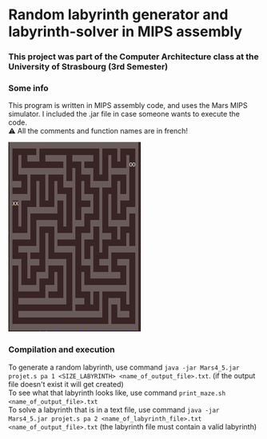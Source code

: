 # Random labyrinth generator and labyrinth-solver in MIPS assembly  

### This project was part of the Computer Architecture class at the University of Strasbourg (3rd Semester)  

### Some info  
This program is written in MIPS assembly code, and uses the Mars MIPS simulator. I included the .jar file in case someone wants to execute the code.  
:warning: All the comments and function names are in french!  

![example of maze](image/example_maze.png)

### Compilation and execution  
To generate a random labyrinth, use command `java -jar Mars4_5.jar projet.s pa 1 <SIZE_LABYRINTH> <name_of_output_file>.txt`. (if the output file doesn't exist it will get created)  
To see what that labyrinth looks like, use command `print_maze.sh <name_of_output_file>.txt`   
To solve a labyrinth that is in a text file, use command `java -jar Mars4_5.jar projet.s pa 2 <name_of_labyrinth_file>.txt <name_of_output_file>.txt` (the labyrinth file must contain a valid labyrinth) 